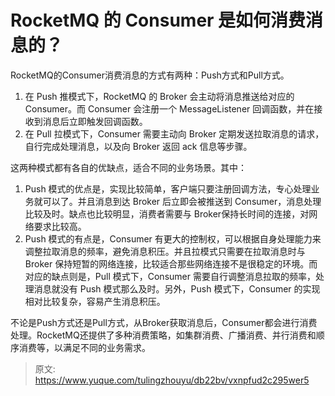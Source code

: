 # RocketMQ 的 Consumer 是如何消费消息的？

RocketMQ的Consumer消费消息的方式有两种：Push方式和Pull方式。

1. 在 Push 推模式下，RocketMQ 的 Broker 会主动将消息推送给对应的 Consumer。而 Consumer 会注册一个 MessageListener 回调函数，并在接收到消息后立即触发回调函数。
2. 在 Pull 拉模式下，Consumer 需要主动向 Broker 定期发送拉取消息的请求，自行完成处理消息，以及向 Broker 返回 ack 信息等步骤。

这两种模式都有各自的优缺点，适合不同的业务场景。其中：

1. Push 模式的优点是，实现比较简单，客户端只要注册回调方法，专心处理业务就可以了。并且消息到达 Broker 后立即会被推送到 Consumer，消息处理比较及时。缺点也比较明显，消费者需要与 Broker保持长时间的连接，对网络要求比较高。
2. Push 模式的有点是，Consumer 有更大的控制权，可以根据自身处理能力来调整拉取消息的频率，避免消息积压。并且拉模式只需要在拉取消息时与 Broker 保持短暂的网络连接，比较适合那些网络连接不是很稳定的环境。而对应的缺点则是，Pull 模式下，Consumer 需要自行调整消息拉取的频率，处理消息就没有 Push 模式那么及时。另外，Push 模式下，Consumer 的实现相对比较复杂，容易产生消息积压。

不论是Push方式还是Pull方式，从Broker获取消息后，Consumer都会进行消费处理。RocketMQ还提供了多种消费策略，如集群消费、广播消费、并行消费和顺序消费等，以满足不同的业务需求。


> 原文: <https://www.yuque.com/tulingzhouyu/db22bv/vxnpfud2c295wer5>